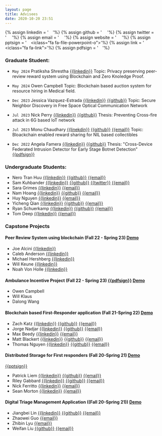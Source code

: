 ```yaml
---
layout: page
title: Advisees
date: 2020-10-20 23:51
---
```

{% assign linkedin = '&emsp;<i class="fa fa-linkedin"></i>'%}
{% assign github = '&emsp; <i class="fa fa-github"></i>'%}
{% assign twitter = '&emsp; <i class="fa fa-twitter"></i>'%}
{% assign email = '&emsp; <i class="fa fa-envelope-o"></i>'%}
{% assign website = '&emsp; <i class="fa fa-globe"></i>'%}
{% assign pptsign =  '&emsp;<iclass="fa fa-file-powerpoint-o"></i>'%}
{% assign link = '&emsp;<iclass="fa fa-link"></i>'%}
{% assign pdfsign = '&emsp;<i class="fa fa-file-pdf-o"></i>'%}



### Graduate Student:

- `May 2024` Pratiksha Shrestha [{{linkedin}}](https://www.linkedin.com/in/pratiksha-shrestha/) Topic: Privacy preserving peer-review reward system using Blockchain and Zero Knoledge Proof.

- `May 2024` Owen Campbell Topic: Blockchain based auction system for resource hiring in Medical field.

- `Dec 2023` Jessica Vazquez-Estrada	[{{linkedin}}](https://www.linkedin.com/in/jessica-vazquez-3305a6217/)	[{{github}}](https://github.com/vazqueje) Topic: Secure Neighbor Discovery in Free Space Optical Communication Network

- `Jul 2023` Nick Perry [{{linkedin}}](https://www.linkedin.com/in/nicholas-a-perry/) [{{github}}](https://github.com/nick-perry14) Thesis: Preventing Cross-fire attack in 6G based IoT network

- `Jul 2023` Monu Chaudhary	[{{linekdin}}](https://www.linkedin.com/in/monu-chaudhary/)		[{{github}}](https://github.com/Monu-Chaudhary)		[{{email}}](mailto:chaudhm3@miamioh.edu) Topic: Bloackchain enabled reward sharing for NIL based collectibles

- `Dec 2022` Angela Famera   [{{linkedin}}](https://www.linkedin.com/in/angelafamera/)	[{{github}}](https://github.com/afamera)	Thesis: "Cross-Device Federated Intrusion Detector for Early Stage Botnet Detection" [{{pdfsign}}](/advisees/thesis/Famera_Masters_Thesis.pdf)

### Undergraduate Students:
- Nero Tran Huu	[{{linkedin}}](https://www.linkedin.com/in/nerotranhuu/)	[{{github}}](https://github.com/nerotran) [{{email}}](mailto:tranhuq@miamioh.edu)
- Sam Kuhbander	[{{linkedin}}](https://www.linkedin.com/in/samuel-kuhbander/)	[{{github}}](https://github.com/samkuhbander)		[{{twitter}}](https://twitter.com/KuhbanderSam)	[{{email}}](mailto:kuhbansc@miamioh.edu)
- Sara Grimes	[{{linkedin}}](https://www.linkedin.com/in/sara-grimes-9a09661a5)				[{{email}}](mailto:grimessi@miamioh.edu)
- Nam Hoang	[{{linkedin}}](https://www.linkedin.com/in/nam-hoang-13246a107/)	[{{github}}](https://github.com/namnbk) [{{email}}](mailto:hoangnd@miamioh.edu)
-	Huy Nguyen	[{{linkedin}}](https://github.com/yahuy1)   [{{email}}](mailto:nguyenhg@miamioh.edu)
- Yicheng Qian	[{{linkedin}}](https://www.linkedin.com/in/yicheng-qian-b716371b6/)	[{{github}}](https://github.com/qiany21) [{{email}}](mailto:qiany21@miamioh.edu)
- Ryan Schuerkamp	[{{linkedin}}](https://www.linkedin.com/in/ryan-schuerkamp/)	[{{github}}](https://github.com/ryanschuerkamp) [{{email}}](mailto:schuerr2@miamioh.edu)
- Tom Deep	[{{linkedin}}](http://linkedin.com/in/tom-deep-74b53419b)	[{{email}}](mailto:deeptg@miamioh.edu)


### Capstone Projects

#### Peer Review System using blockchain	(Fall 22 - Spring 23) [Demo](https://sites.miamioh.edu/cse-senior-design-expo/2023/04/peer-review-system/)

- Joe Alcini [{{linkedin}}](https://www.linkedin.com/in/josephalcini/)
- Caleb Anderson [{{linkedin}}](https://www.linkedin.com/in/caleb-anderson-61297a236/)
- Michael Hershberg [{{linkedin}}](https://www.linkedin.com/in/michael-hershberg-404765223/)
- Will Keune [{{linkedin}}](https://www.linkedin.com/in/william-keune/)
- Noah Von Holle [{{linkedin}}](https://www.linkedin.com/in/noah-von-holle-3587b5186/)


#### Ambulance Incentive Project (Fall 22 - Spring 23) [{{pdfsign}}](/advisees/ppt/ambulance23.pdf) [Demo](https://sites.miamioh.edu/cse-senior-design-expo/2023/04/ambulance-incentive-v2/) 

- Owen Campbell
- Will Klaus
- Dalong Wang


#### Blockchain based First-Responder application (Fall 21-Spring 22) [Demo](https://sites.miamioh.edu/cse-senior-design-expo/2022/04/ambulance-incentive-system-project/)

- Zach Katz	[{{linkedin}}](https://www.linkedin.com/in/zach-katz-32101019a)	[{{github}}](https://GitHub.com/zakatz)			[{{email}}](mailto:katzza@miamioh.edu)
- Jorge Nadjar	[{{linkedin}}](https://www.linkedin.com/in/jorge-nadjar/)	[{{github}}](https://github.com/jorgenadjar)			[{{email}}](mailto:nadjarjn@miamioh.edu)
- Max Beedy	[{{linkedin}}](https://www.linkedin.com/in/max-beedy-a04332224/)			[{{email}}](mailto:beedyml@miamioh.edu)
- Matt Blackert	[{{linkedin}}](https://www.linkedin.com/in/matthewrblackert)	[{{github}}](https://github.com/blackemr) [{{email}}](mailto:blackemr@miamioh.edu)
- Thomas  Nguyen	[{{linkedin}}](https://www.linkedin.com/in/nguyen-thomas-khoa/)	[{{github}}](https://github.com/khoakazy12345)  [{{email}}](mailto:nguyenk7@miamioh.edu)


#### Distributed Storage for First responders (Fall 20-Spring 21) [Demo](https://sites.miamioh.edu/cse-senior-design-expo/2021/04/cocc-distributed-storage/)
[{{pptsign}}](ppt/2021_distributed_storage.pptx)


- Patrick Liem  [{{linkedin}}](https://www.linkedin.com/in/patrick-liem/)     [{{github}}](https://github.com/patrickliem)  [{{email}}](mailto:patrickliem00@gmail.com)
- Riley Gabbard [{{linkedin}}](https://www.linkedin.com/in/riley-gabbard-b01878130)     [{{github}}](https://github.com/RileyGabbard) [{{email}}](mailto:rileygabbard@gmail.com)
- Nick Ferritto  [{{linkedin}}](https://www.linkedin.com/in/nick-ferritto-7509a1171/) [{{email}}](mailto:nferritto@att.net)
- Sean Morton [{{linkedin}}](https://www.linkedin.com/in/sean-morton-66685116b/)   [{{email}}](mailto:smorton684@gmail.com)


#### Digital Triage Management Application ((Fall 20-Spring 21)) [Demo](https://sites.miamioh.edu/cse-senior-design-expo/2021/04/cocc-smart-app/)
- Jiangbei Lin [{{linkedin}}](https:/www.linkedin.com/in/jiangbei-lin-085aa81b9)     [{{github}}](https://github.com/linj16) [{{email}}](mailto:1072112733@qq.com)
- Zhaowei Guo [{{email}}](mailto:guoz20@miamioh.edu)
- Zhibin Lyu [{{email}}](mailto:lyuz4@miamioh.edu)
- Weifan Liu   [{{github}}](https://github.com/weifan1999) [{{email}}](mailto:1365225174@qq.com)
